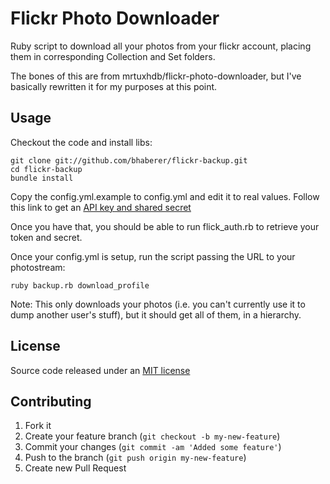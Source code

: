 Flickr Photo Downloader
=======================

Ruby script to download all your photos from your flickr account, placing them
in corresponding Collection and Set folders.

The bones of this are from mrtuxhdb/flickr-photo-downloader, but I've
basically rewritten it for my purposes at this point.

Usage
-----

Checkout the code and install libs:

    git clone git://github.com/bhaberer/flickr-backup.git
    cd flickr-backup
    bundle install

Copy the config.yml.example to config.yml and edit it to real values.
Follow this link to get an [API key and shared secret](https://secure.flickr.com/services/apps/create/apply)

Once you have that, you should be able to run flick_auth.rb to retrieve your
token and secret.

Once your config.yml is setup, run the script passing the URL to your photostream:

    ruby backup.rb download_profile

Note: This only downloads your photos (i.e. you can't currently use it to dump
another user's stuff), but it should get all of them, in a hierarchy.

License
-------

Source code released under an [MIT license](http://en.wikipedia.org/wiki/MIT_License)

Contributing
------------

1. Fork it
2. Create your feature branch (`git checkout -b my-new-feature`)
3. Commit your changes (`git commit -am 'Added some feature'`)
4. Push to the branch (`git push origin my-new-feature`)
5. Create new Pull Request
